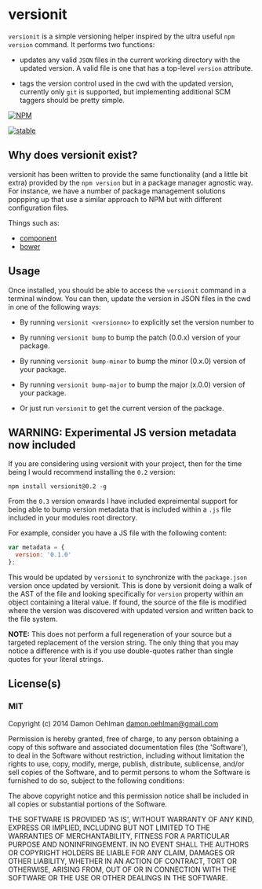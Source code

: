 # versionit

`versionit` is a simple versioning helper inspired by the ultra useful
`npm version` command.  It performs two functions:

- updates any valid `JSON` files in the current working directory with the updated version.
  A valid file is one that has a top-level `version` attribute.

- tags the version control used in the cwd with the updated version,
  currently only `git` is supported, but implementing additional SCM
  taggers should be pretty simple.


[![NPM](https://nodei.co/npm/versionit.png)](https://nodei.co/npm/versionit/)

[![stable](http://hughsk.github.io/stability-badges/dist/stable.svg)](http://github.com/hughsk/stability-badges)

## Why does versionit exist?

versionit has been written to provide the same functionality (and a little
bit extra) provided by the `npm version` but in a package manager agnostic
way.  For instance, we have a number of package management solutions
poppping up that use a similar approach to NPM but with different
configuration files.

Things such as:

- [component](https://github.com/component/component)
- [bower](https://github.com/bower/bower)

## Usage

Once installed, you should be able to access the `versionit` command
in a terminal window.  You can then, update the version in JSON files in
the cwd in one of the following ways:

- By running `versionit <versionno>` to explicitly set the version number
  to <versionno>

- By running `versionit bump` to bump the patch (0.0.x) version of your
  package.

- By running `versionit bump-minor` to bump the minor (0.x.0) version of
  your package.

- By running `versionit bump-major` to bump the major (x.0.0) version of
  your package.
  
- Or just run `versionit` to get the current version of the package.

## WARNING: Experimental JS version metadata now included

If you are considering using versionit with your project, then for the time
being I would recommend installing the `0.2` version:

```
npm install versionit@0.2 -g
```

From the `0.3` version onwards I have included expreimental support for
being able to bump version metadata that is included within a `.js` file
included in your modules root directory.

For example, consider you have a JS file with the following content:

```js
var metadata = {
  version: '0.1.0'
};
```

This would be updated by `versionit` to synchronize with the `package.json`
version once updated by versionit.  This is done by versionit doing a walk
of the AST of the file and looking specifically for `version` property
within an object containing a literal value.  If found, the source of the
file is modified where the version was discovered with updated version
and written back to the file system.

__NOTE:__ This does not perform a full regeneration of your source but a
targeted replacement of the version string.  The only thing that you may
notice a difference with is if you use double-quotes rather than single
quotes for your literal strings.

## License(s)

### MIT

Copyright (c) 2014 Damon Oehlman <damon.oehlman@gmail.com>

Permission is hereby granted, free of charge, to any person obtaining
a copy of this software and associated documentation files (the
'Software'), to deal in the Software without restriction, including
without limitation the rights to use, copy, modify, merge, publish,
distribute, sublicense, and/or sell copies of the Software, and to
permit persons to whom the Software is furnished to do so, subject to
the following conditions:

The above copyright notice and this permission notice shall be
included in all copies or substantial portions of the Software.

THE SOFTWARE IS PROVIDED 'AS IS', WITHOUT WARRANTY OF ANY KIND,
EXPRESS OR IMPLIED, INCLUDING BUT NOT LIMITED TO THE WARRANTIES OF
MERCHANTABILITY, FITNESS FOR A PARTICULAR PURPOSE AND NONINFRINGEMENT.
IN NO EVENT SHALL THE AUTHORS OR COPYRIGHT HOLDERS BE LIABLE FOR ANY
CLAIM, DAMAGES OR OTHER LIABILITY, WHETHER IN AN ACTION OF CONTRACT,
TORT OR OTHERWISE, ARISING FROM, OUT OF OR IN CONNECTION WITH THE
SOFTWARE OR THE USE OR OTHER DEALINGS IN THE SOFTWARE.
